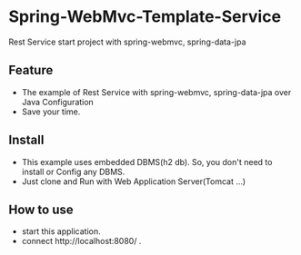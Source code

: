 # Spring-WebMvc-Template-Service
Rest Service start project with spring-webmvc, spring-data-jpa

## Feature
* The example of Rest Service with spring-webmvc, spring-data-jpa over Java Configuration
* Save your time.

## Install
* This example uses embedded DBMS(h2 db). So, you don't need to install or Config any DBMS.
* Just clone and Run with Web Application Server(Tomcat ...)

## How to use
* start this application.
* connect http://localhost:8080/ .